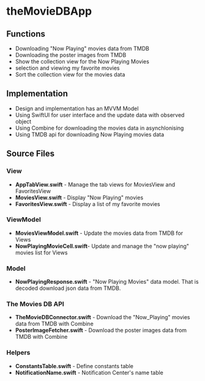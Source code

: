 # theMovieDBApp

## Functions
- Downloading "Now Playing" movies data from TMDB
- Downloading the poster images from TMDB
- Show the collection view for the Now Playing Movies
- selection and viewing my favorite movies
- Sort the collection view for the movies data

## Implementation
- Design and implementation has an MVVM Model
- Using SwiftUI for user interface and the update data with observed object
- Using Combine for downloading the movies data in asynchlonising
- Using TMDB api for downloading Now Playing movies data 

## Source Files

### View
- <b>AppTabView.swift</b> - 
Manage the tab views for MoviesView and FavoritesView
- <b>MoviesView.swift</b> - 
Display "Now Playing" movies
- <b>FavoritesView.swift</b> - 
Display a list of my favorite movies 

### ViewModel
- <b>MoviesViewModel.swift</b> -
Update the movies data from TMDB for Views
- <b>NowPlayingMovieCell.swift</b>-
Update and manage the "now playing" movies list for Views 

### Model
- <b>NowPlayingResponse.swift</b> -
"Now Playing Movies" data model. That is decoded download json data from TMDB.

### The Movies DB API
- <b>TheMovieDBConnector.swift</b> -
Download the "Now_Playing" movies data from TMDB with Combine
- <b>PosterImageFetcher.swift</b> -
Download the poster images data from TMDB with Combine

### Helpers
- <b>ConstantsTable.swift</b> - Define constants table
- <b>NotificationName.swift</b> - Notification Center's name table
